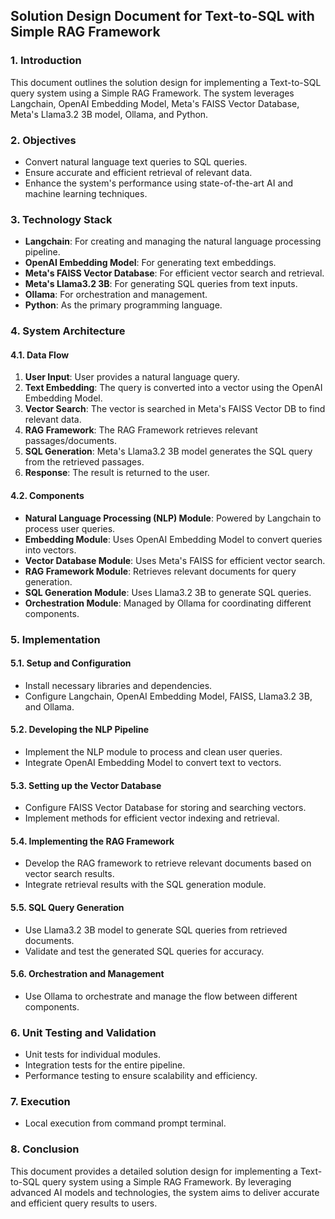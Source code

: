 ## Solution Design Document for Text-to-SQL with Simple RAG Framework

### 1. Introduction
This document outlines the solution design for implementing a Text-to-SQL query system using a Simple RAG Framework. The system leverages Langchain, OpenAI Embedding Model, Meta's FAISS Vector Database, Meta's Llama3.2 3B model, Ollama, and Python.

### 2. Objectives
- Convert natural language text queries to SQL queries.
- Ensure accurate and efficient retrieval of relevant data.
- Enhance the system's performance using state-of-the-art AI and machine learning techniques.

### 3. Technology Stack
- **Langchain**: For creating and managing the natural language processing pipeline.
- **OpenAI Embedding Model**: For generating text embeddings.
- **Meta's FAISS Vector Database**: For efficient vector search and retrieval.
- **Meta's Llama3.2 3B**: For generating SQL queries from text inputs.
- **Ollama**: For orchestration and management.
- **Python**: As the primary programming language.

### 4. System Architecture

#### 4.1. Data Flow
1. **User Input**: User provides a natural language query.
2. **Text Embedding**: The query is converted into a vector using the OpenAI Embedding Model.
3. **Vector Search**: The vector is searched in Meta's FAISS Vector DB to find relevant data.
4. **RAG Framework**: The RAG Framework retrieves relevant passages/documents.
5. **SQL Generation**: Meta's Llama3.2 3B model generates the SQL query from the retrieved passages.
6. **Response**: The result is returned to the user.

#### 4.2. Components
- **Natural Language Processing (NLP) Module**: Powered by Langchain to process user queries.
- **Embedding Module**: Uses OpenAI Embedding Model to convert queries into vectors.
- **Vector Database Module**: Uses Meta's FAISS for efficient vector search.
- **RAG Framework Module**: Retrieves relevant documents for query generation.
- **SQL Generation Module**: Uses Llama3.2 3B to generate SQL queries.
- **Orchestration Module**: Managed by Ollama for coordinating different components.

### 5. Implementation

#### 5.1. Setup and Configuration
- Install necessary libraries and dependencies.
- Configure Langchain, OpenAI Embedding Model, FAISS, Llama3.2 3B, and Ollama.

#### 5.2. Developing the NLP Pipeline
- Implement the NLP module to process and clean user queries.
- Integrate OpenAI Embedding Model to convert text to vectors.

#### 5.3. Setting up the Vector Database
- Configure FAISS Vector Database for storing and searching vectors.
- Implement methods for efficient vector indexing and retrieval.

#### 5.4. Implementing the RAG Framework
- Develop the RAG framework to retrieve relevant documents based on vector search results.
- Integrate retrieval results with the SQL generation module.

#### 5.5. SQL Query Generation
- Use Llama3.2 3B model to generate SQL queries from retrieved documents.
- Validate and test the generated SQL queries for accuracy.

#### 5.6. Orchestration and Management
- Use Ollama to orchestrate and manage the flow between different components.

### 6. Unit Testing and Validation
- Unit tests for individual modules.
- Integration tests for the entire pipeline.
- Performance testing to ensure scalability and efficiency.

### 7. Execution
- Local execution from command prompt terminal.

### 8. Conclusion
This document provides a detailed solution design for implementing a Text-to-SQL query system using a Simple RAG Framework. By leveraging advanced AI models and technologies, the system aims to deliver accurate and efficient query results to users.
